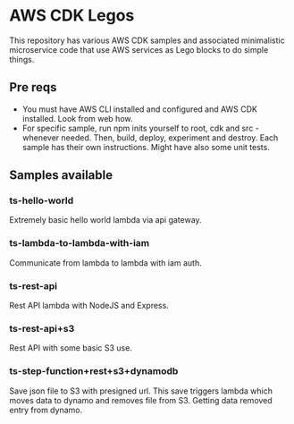 # AWS CDK Legos

This repository has various AWS CDK samples and associated minimalistic microservice code that use AWS services as Lego blocks to do simple things.

## Pre reqs

* You must have AWS CLI installed and configured and AWS CDK installed. Look from web how. 
* For specific sample, run npm inits yourself to root, cdk and src - whenever needed. Then, build, deploy, experiment and destroy. Each sample has their own instructions. Might have also some unit tests.

## Samples available

### ts-hello-world

Extremely basic hello world lambda via api gateway.

### ts-lambda-to-lambda-with-iam

Communicate from lambda to lambda with iam auth.

### ts-rest-api

Rest API lambda with NodeJS and Express.

### ts-rest-api+s3

Rest API with some basic S3 use.

### ts-step-function+rest+s3+dynamodb

Save json file to S3 with presigned url. This save triggers lambda which moves data to dynamo and removes file from S3. Getting data removed entry from dynamo.
